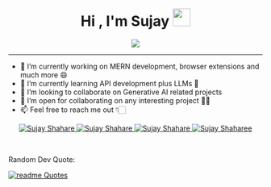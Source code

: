 <h1 align="center">Hi , I'm Sujay <img src="https://media.giphy.com/media/hvRJCLFzcasrR4ia7z/giphy.gif" width="35"></h1>
<p align="center">
  <img src="https://readme-typing-svg.herokuapp.com?lines=Full+Stack+Developer;Let's%20go%20grind!&center=true&width=500&height=50"></a>
</p>
<hr/>



- 🔭 I’m currently working on MERN development, browser extensions and much more 😄 <br/>
- 🌱 I’m currently learning API development plus LLMs 🚀 </br>
- 👯 I’m looking to collaborate on Generative AI related projects </br>
- 💬 I’m open for collaborating on any interesting project ✌🏻 </br>
- 📫 Feel free to reach me out 👇🏻 <br/>



<!-----Social Accounts------>

<p align="center">
<!-- <a href="">
<img border="0" alt="" src="https://img.icons8.com/external-itim2101-lineal-color-itim2101/40/000000/external-resume-business-recruitment-itim2101-lineal-color-itim2101.png"/>
</a> -->

<a href="https://twitter.com/sujay_shahare">
<img border="0" alt="Sujay Shahare" src="https://img.icons8.com/nolan/40/twitter.png"/>
</a>


<a href="https://www.linkedin.com/in/sujay-shahare-552630245/">
<img border="0" alt="Sujay Shahare" src="https://img.icons8.com/doodle/40/000000/linkedin--v2.png"/>
</a>



<a href="https://www.instagram.com/sujay_shahare/">
<img border="0" alt="Sujay Shahare" src="https://img.icons8.com/doodle/38/000000/instagram--v1.png"/>
</a>

<!--
<a href="https://t.me/Dev1ce_06">
<img border="0" alt="Sujay Shahare" src="https://img.icons8.com/doodle/40/000000/telegram-app.png"/>
</a>
-->
<!--
<a href="https://discord.com/channels/@me/862133669510250506">
<img border="0" alt="Sujay Shahare" src="https://img.icons8.com/fluent/42/000000/discord-logo.png"/>
</a>
-->
<a href="mailto:shaharesujay@gmail.com">
<img border="0" alt="Sujay Shaharee" src="https://img.icons8.com/doodle/38/000000/gmail-new.png"/>
</a>
</p>
<br/>

<p>Random Dev Quote:
  
[![readme Quotes](https://quotes-github-readme.vercel.app/api?type=horizontal)](https://github.com/piyushsuthar/github-readme-quotes) 
</p>



